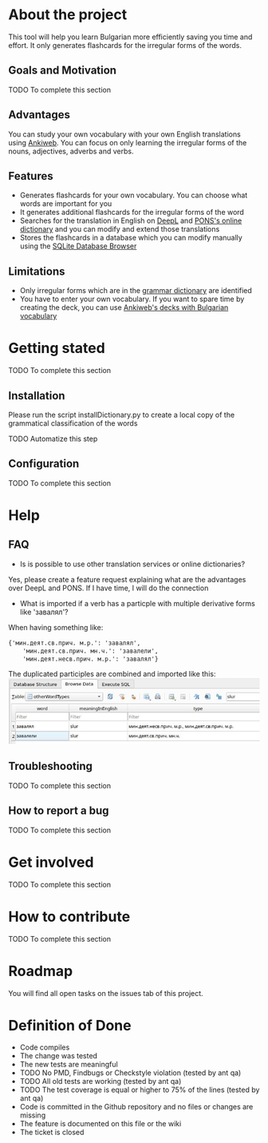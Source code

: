# About the project

This tool will help you learn Bulgarian more efficiently saving you time and effort. It only generates flashcards for the irregular forms of the words.

## Goals and Motivation

TODO To complete this section

## Advantages

You can study your own vocabulary with your own English translations using [Ankiweb](https://ankiweb.net/). You can focus on only learning the irregular forms of the nouns, adjectives, adverbs and verbs.

## Features

* Generates flashcards for your own vocabulary. You can choose what words are important for you
* It generates additional flashcards for the irregular forms of the word
* Searches for the translation in English on [DeepL](https://www.deepl.com/translator) and [PONS's online dictionary](https://en.pons.com/translate/bulgarian-english/) and you can modify and extend those translations
* Stores the flashcards in a database which you can modify manually using the [SQLite Database Browser](https://sqlitebrowser.org/)

## Limitations

* Only irregular forms which are in the [grammar dictionary](https://rechnik.chitanka.info/w) are identified
* You have to enter your own vocabulary. If you want to spare time by creating the deck, you can use [Ankiweb's decks with Bulgarian vocabulary](https://ankiweb.net/shared/decks?search=bulgarian)

# Getting stated

TODO To complete this section

## Installation

Please run the script installDictionary.py to create a local copy of the grammatical classification of the words

TODO Automatize this step

## Configuration

TODO To complete this section

# Help

## FAQ

* Is is possible to use other translation services or online dictionaries?

Yes, please create a feature request explaining what are the advantages over DeepL and PONS. If I have time, I will do the connection

* What is imported if a verb has a particple with multiple derivative forms like 'завалял'?

When having something like:
```
{'мин.деят.св.прич. м.р.': 'завалял', 
    'мин.деят.св.прич. мн.ч.': 'завалели', 
    'мин.деят.несв.прич. м.р.': 'завалял'}
```
The duplicated participles are combined and imported like this:
![particles With Multiple Derivate Forms Combination.jpg](docs/img/particlesWithMultipleDerivateFormsCombination.jpg)

## Troubleshooting

TODO To complete this section

## How to report a bug

TODO To complete this section

# Get involved

TODO To complete this section

# How to contribute

TODO To complete this section

# Roadmap

You will find all open tasks on the issues tab of this project.

# Definition of Done

* Code compiles 
* The change was tested 
* The new tests are meaningful 
* TODO No PMD, Findbugs or Checkstyle violation (tested by ant qa)
* TODO All old tests are working (tested by ant qa)
* TODO The test coverage is equal or higher to 75% of the lines (tested by ant qa)
* Code is committed in the Github repository and no files or changes are missing
* The feature is documented on this file or the wiki
* The ticket is closed


